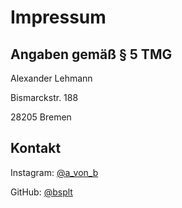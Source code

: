 # Impressum

## Angaben gemäß § 5 TMG

Alexander Lehmann

Bismarckstr. 188

28205 Bremen

## Kontakt

Instagram: [@a_von_b](https://www.instagram.com/a_von_b/)

GitHub: [@bsplt](https://github.com/bsplt)
